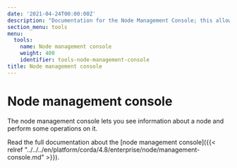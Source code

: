 ```yaml
---
date: '2021-04-24T00:00:00Z'
description: "Documentation for the Node Management Console; this allows you to view information about and perform operations on a node"
section_menu: tools
menu:
  tools:
    name: Node management console
    weight: 400
    identifier: tools-node-management-console
title: Node management console
---
```


# Node management console

The node management console lets you see information about a node and perform some operations on it.

Read the full documentation about the [node management console]({{< relref "../../../en/platform/corda/4.8/enterprise/node/management-console.md" >}}).
